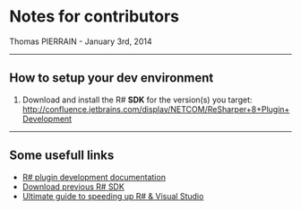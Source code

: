 Notes for contributors
======================
Thomas PIERRAIN - January 3rd, 2014

- - -

How to setup your dev environment
---------------------------------

1. Download and install the R# __SDK__ for the version(s) you target: http://confluence.jetbrains.com/display/NETCOM/ReSharper+8+Plugin+Development

- - -

Some usefull links
------------------
* [R# plugin development documentation](http://confluence.jetbrains.com/display/NETCOM/ReSharper+8+Plugin+Development)
* [Download previous R# SDK](http://resharper-support.jetbrains.com/entries/21206508-Where-can-I-download-an-old-previous-ReSharper-version-)
* [Ultimate guide to speeding up R# & Visual Studio](http://confluence.jetbrains.com/display/NETCOM/Ultimate+Guide+to+Speeding+Up+ReSharper+(and+Visual+Studio))


